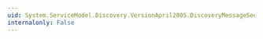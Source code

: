 ```yaml
---
uid: System.ServiceModel.Discovery.VersionApril2005.DiscoveryMessageSequenceApril2005.FromDiscoveryMessageSequence(System.ServiceModel.Discovery.DiscoveryMessageSequence)
internalonly: False
---
```


